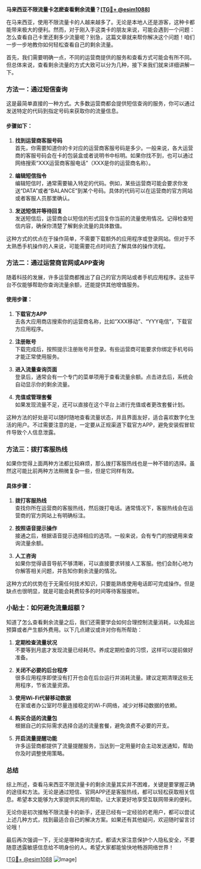 **马来西亚不限流量卡怎麽查看剩余流量？[[TG💪+ @esim1088](https://t.me/s/esim1088)]**

在马来西亚，使用不限流量卡的人越来越多了。无论是本地人还是游客，这种卡都能带来极大的便利。然而，对于刚入手这类卡的朋友来说，可能会遇到一个问题：怎么查看自己卡里还剩多少流量呢？别急，这篇文章就来帮你解决这个问题！咱们一步一步地教你如何轻松查看自己的剩余流量。

首先，我们需要明确一点，不同的运营商提供的服务和查看方式可能会有所不同。但总体来说，查看剩余流量的方式大致可以分为几种，接下来我们就来详细讲解一下。

### 方法一：通过短信查询

这是最简单直接的一种方式。大多数运营商都会提供短信查询的服务，你可以通过发送特定的代码到指定号码来获取你的流量信息。

#### 步骤如下：
1. **找到运营商客服号码**  
   首先，你需要知道你的卡对应的运营商客服号码是多少。一般来说，各大运营商的客服号码会在卡的包装盒或者说明书中标明。如果你找不到，也可以通过网络搜索“XXX运营商客服电话”（XXX是你的运营商名称）。

2. **编辑短信指令**  
   编辑短信时，通常需要输入特定的代码。例如，某些运营商可能会要求你发送“DATA”或者“BALANCE”到某个号码。具体的代码可以在运营商的官方网站或者客服人员那里确认。

3. **发送短信并等待回复**  
   发送短信后，运营商会以短信的形式回复你当前的流量使用情况。记得检查短信内容，确保你清楚了解剩余流量的具体数值。

这种方式的优点在于操作简单，不需要下载额外的应用程序或登录网站。但对于不太熟悉手机操作的人来说，可能需要花点时间去了解具体的操作流程。

### 方法二：通过运营商官网或APP查询

随着科技的发展，许多运营商都推出了自己的官方网站或者手机应用程序。这些平台不仅能够帮助你查询流量余额，还能提供其他增值服务。

#### 使用步骤：
1. **下载官方APP**  
   去各大应用商店搜索你的运营商名称，比如“XXX移动”、“YYY电信”，下载官方应用程序。

2. **注册账号**  
   下载完成后，按照提示注册账号并登录。有些运营商可能要求你绑定手机号码才能正常使用服务。

3. **进入流量查询页面**  
   登录后，通常会有一个专门的菜单项用于查看流量余额。点击进去后，系统会自动显示你的剩余流量。

4. **充值或管理套餐**  
   如果发现流量不足，还可以直接在这个平台上进行充值或者更改套餐计划。

这种方法的好处是可以随时随地查看流量状态，并且界面友好，适合喜欢数字化生活的用户。不过需要注意的是，一定要从正规渠道下载官方APP，避免安装假冒软件导致个人信息泄露。

### 方法三：拨打客服热线

如果你觉得上面两种方法都比较麻烦，那么拨打客服热线也是一种不错的选择。虽然这可能比前两种方法稍微复杂一些，但是它同样有效。

#### 具体步骤：
1. **拨打客服热线**  
   查找你所在运营商的客服热线，然后拨打电话。通常情况下，客服热线会在运营商的官方网站上有明确标注。

2. **按照语音提示操作**  
   接通之后，根据语音提示选择相应的选项。一般来说，会有专门的按键用来查询流量余额。

3. **人工咨询**  
   如果你觉得语音导航不够清晰，可以直接要求转接人工客服。他们会耐心地为你解答相关问题，并告知你剩余流量的情况。

这种方式的优势在于无需任何技术知识，只要能熟练使用电话即可完成操作。但是缺点也很明显，就是可能会耗费较多的时间等待客服接听。

### 小贴士：如何避免流量超额？

知道了怎么查看剩余流量之后，我们还需要学会如何合理控制流量消耗，以免超出预算或者产生额外费用。以下几点建议或许对你有所帮助：

1. **定期检查流量状况**  
   不要等到月底才发现流量已经耗尽。养成定期检查的习惯，这样可以提前做好准备。

2. **关闭不必要的后台程序**  
   很多应用程序即使没有打开也会在后台运行并消耗流量。建议定期清理这些无用程序，节省流量资源。

3. **使用Wi-Fi代替移动数据**  
   在家或者办公室时尽量连接稳定的Wi-Fi网络，减少对移动数据的依赖。

4. **购买合适的流量包**  
   根据自己的实际需求选择合适的流量套餐，避免浪费不必要的开支。

5. **开启流量提醒功能**  
   许多运营商都提供了流量提醒服务，当达到一定用量时会主动发送通知，帮助你及时调整使用策略。

### 总结

综上所述，查看马来西亚不限流量卡的剩余流量其实并不困难，关键是要掌握正确的途径和方法。无论是通过短信、官网APP还是客服热线，都可以轻松获取相关信息。希望本文能够为大家提供实用的帮助，让大家更好地享受互联网带来的便利。

无论你是初次接触不限流量卡的新手，还是已经有一定经验的老用户，都可以尝试上述几种方式，找到最适合自己的解决方案。如果还有其他疑问，欢迎随时留言讨论哦！

最后再次强调一下，无论是哪种查询方式，都请大家注意保护个人隐私安全，不要随意透露敏感信息给不明身份的人。希望大家都能愉快地畅游网络世界！

[[TG💪+ @esim1088](https://t.me/s/esim1088) ![Image](https://i.postimg.cc/4NQfJmqS/Snipaste-2025-05-13-00-14-12.png)]